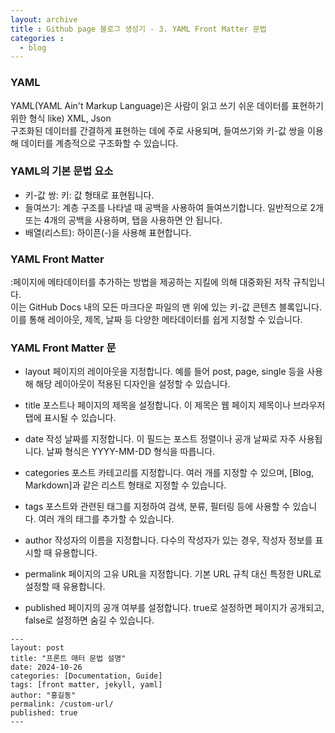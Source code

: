 ```yaml
---
layout: archive
title : Github page 블로그 생성기 - 3. YAML Front Matter 문법
categories : 
  - blog
---
```


### YAML
YAML(YAML Ain't Markup Language)은 사람이 읽고 쓰기 쉬운 데이터를 표현하기 위한 형식 like) XML, Json    
구조화된 데이터를 간결하게 표현하는 데에 주로 사용되며, 들여쓰기와 키-값 쌍을 이용해 데이터를 계층적으로 구조화할 수 있습니다.    
   
### YAML의 기본 문법 요소
- 키-값 쌍: 키: 값 형태로 표현됩니다.
- 들여쓰기: 계층 구조를 나타낼 때 공백을 사용하여 들여쓰기합니다. 일반적으로 2개 또는 4개의 공백을 사용하며, 탭을 사용하면 안 됩니다.
- 배열(리스트): 하이픈(-)을 사용해 표현합니다.
   
### YAML Front Matter
:페이지에 메타데이터를 추가하는 방법을 제공하는 지킬에 의해 대중화된 저작 규칙입니다.   
이는 GitHub Docs 내의 모든 마크다운 파일의 맨 위에 있는 키-값 콘텐츠 블록입니다. 이를 통해 레이아웃, 제목, 날짜 등 다양한 메타데이터를 쉽게 지정할 수 있습니다. 
   
### YAML Front Matter 문
- layout
페이지의 레이아웃을 지정합니다. 예를 들어 post, page, single 등을 사용해 해당 레이아웃이 적용된 디자인을 설정할 수 있습니다.

- title
포스트나 페이지의 제목을 설정합니다. 이 제목은 웹 페이지 제목이나 브라우저 탭에 표시될 수 있습니다.

- date
작성 날짜를 지정합니다. 이 필드는 포스트 정렬이나 공개 날짜로 자주 사용됩니다. 날짜 형식은 YYYY-MM-DD 형식을 따릅니다.

- categories
포스트 카테고리를 지정합니다. 여러 개를 지정할 수 있으며, [Blog, Markdown]과 같은 리스트 형태로 지정할 수 있습니다.

- tags
포스트와 관련된 태그를 지정하여 검색, 분류, 필터링 등에 사용할 수 있습니다. 여러 개의 태그를 추가할 수 있습니다.

- author
작성자의 이름을 지정합니다. 다수의 작성자가 있는 경우, 작성자 정보를 표시할 때 유용합니다.

- permalink
페이지의 고유 URL을 지정합니다. 기본 URL 규칙 대신 특정한 URL로 설정할 때 유용합니다.

- published
페이지의 공개 여부를 설정합니다. true로 설정하면 페이지가 공개되고, false로 설정하면 숨길 수 있습니다.


```
---
layout: post
title: "프론트 매터 문법 설명"
date: 2024-10-26
categories: [Documentation, Guide]
tags: [front matter, jekyll, yaml]
author: "홍길동"
permalink: /custom-url/
published: true
---
```
